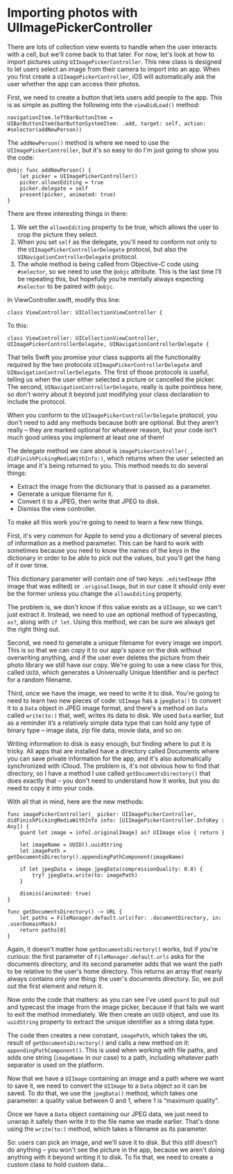 # Importing photos with UIImagePickerController

There are lots of collection view events to handle when the user interacts with a cell, but we'll come back to that later. For now, let's look at how to import pictures using `UIImagePickerController`. This new class is designed to let users select an image from their camera to import into an app. When you first create a `UIImagePickerController`, iOS will automatically ask the user whether the app can access their photos.

First, we need to create a button that lets users add people to the app. This is as simple as putting the following into the `viewDidLoad()` method:

    navigationItem.leftBarButtonItem = UIBarButtonItem(barButtonSystemItem: .add, target: self, action: #selector(addNewPerson))

The `addNewPerson()` method is where we need to use the `UIImagePickerController`, but it's so easy to do I'm just going to show you the code:

    @objc func addNewPerson() {
        let picker = UIImagePickerController()
        picker.allowsEditing = true
        picker.delegate = self
        present(picker, animated: true)
    }

There are three interesting things in there:

1. We set the `allowsEditing` property to be true, which allows the user to crop the picture they select.
2. When you set `self` as the delegate, you'll need to conform not only to the `UIImagePickerControllerDelegate` protocol, but also the `UINavigationControllerDelegate` protocol.
3. The whole method is being called from Objective-C code using `#selector`, so we need to use the `@objc` attribute. This is the last time I’ll be repeating this, but hopefully you’re mentally always expecting `#selector` to be paired with `@objc`.

In ViewController.swift, modify this line:

    class ViewController: UICollectionViewController {

To this:

    class ViewController: UICollectionViewController, UIImagePickerControllerDelegate, UINavigationControllerDelegate {

That tells Swift you promise your class supports all the functionality required by the two protocols `UIImagePickerControllerDelegate` and `UINavigationControllerDelegate`. The first of those protocols is useful, telling us when the user either selected a picture or cancelled the picker. The second, `UINavigationControllerDelegate`, really is quite pointless here, so don't worry about it beyond just modifying your class declaration to include the protocol.

When you conform to the `UIImagePickerControllerDelegate` protocol, you don't need to add any methods because both are optional. But they aren't really – they are marked optional for whatever reason, but your code isn't much good unless you implement at least one of them!

The delegate method we care about is `imagePickerController(_, didFinishPickingMediaWithInfo:)`, which returns when the user selected an image and it's being returned to you. This method needs to do several things:

- Extract the image from the dictionary that is passed as a parameter.
- Generate a unique filename for it.
- Convert it to a JPEG, then write that JPEG to disk.
- Dismiss the view controller.

To make all this work you're going to need to learn a few new things.

First, it's very common for Apple to send you a dictionary of several pieces of information as a method parameter. This can be hard to work with sometimes because you need to know the names of the keys in the dictionary in order to be able to pick out the values, but you'll get the hang of it over time.

This dictionary parameter will contain one of two keys: `.editedImage` (the image that was edited) or `.originalImage`, but in our case it should only ever be the former unless you change the `allowsEditing` property.

The problem is, we don't know if this value exists as a `UIImage`, so we can't just extract it. Instead, we need to use an optional method of typecasting, `as?`, along with `if let`. Using this method, we can be sure we always get the right thing out.

Second, we need to generate a unique filename for every image we import. This is so that we can copy it to our app's space on the disk without overwriting anything, and if the user ever deletes the picture from their photo library we still have our copy. We're going to use a new class for this, called `UUID`, which generates a Universally Unique Identifier and is perfect for a random filename.

Third, once we have the image, we need to write it to disk. You're going to need to learn two new pieces of code: `UIImage` has a `jpegData()` to convert it to a `Data` object in JPEG image format, and there's a method on `Data` called `write(to:)` that, well, writes its data to disk. We used `Data` earlier, but as a reminder it’s a relatively simple data type that can hold any type of binary type – image data, zip file data, movie data, and so on.

Writing information to disk is easy enough, but finding where to put it is tricky. All apps that are installed have a directory called Documents where you can save private information for the app, and it's also automatically synchronized with iCloud. The problem is, it's not obvious how to find that directory, so I have a method I use called `getDocumentsDirectory()` that does exactly that – you don't need to understand how it works, but you do need to copy it into your code.

With all that in mind, here are the new methods:

    func imagePickerController(_ picker: UIImagePickerController, didFinishPickingMediaWithInfo info: [UIImagePickerController.InfoKey : Any]) {
        guard let image = info[.originalImage] as? UIImage else { return }

        let imageName = UUID().uuidString
        let imagePath = getDocumentsDirectory().appendingPathComponent(imageName)

        if let jpegData = image.jpegData(compressionQuality: 0.8) {
            try? jpegData.write(to: imagePath)
        }

        dismiss(animated: true)
    }

    func getDocumentsDirectory() -> URL {
        let paths = FileManager.default.urls(for: .documentDirectory, in: .userDomainMask)
        return paths[0]
    }

Again, it doesn't matter how `getDocumentsDirectory()` works, but if you're curious: the first parameter of `FileManager.default.urls` asks for the documents directory, and its second parameter adds that we want the path to be relative to the user's home directory. This returns an array that nearly always contains only one thing: the user's documents directory. So, we pull out the first element and return it.

Now onto the code that matters: as you can see I’ve used `guard` to pull out and typecast the image from the image picker, because if that fails we want to exit the method immediately. We then create an `UUID` object, and use its `uuidString` property to extract the unique identifier as a string data type.

The code then creates a new constant, `imagePath`, which takes the `URL` result of `getDocumentsDirectory()` and calls a new method on it: `appendingPathComponent()`. This is used when working with file paths, and adds one string (`imageName` in our case) to a path, including whatever path separator is used on the platform.

Now that we have a `UIImage` containing an image and a path where we want to save it, we need to convert the `UIImage` to a `Data` object so it can be saved. To do that, we use the `jpegData()` method, which takes one parameter: a quality value between 0 and 1, where 1 is “maximum quality”.

Once we have a `Data` object containing our JPEG data, we just need to unwrap it safely then write it to the file name we made earlier. That's done using the `write(to:)` method, which takes a filename as its parameter.

So: users can pick an image, and we'll save it to disk. But this still doesn't do anything – you won't see the picture in the app, because we aren't doing anything with it beyond writing it to disk. To fix that, we need to create a custom class to hold custom data…
